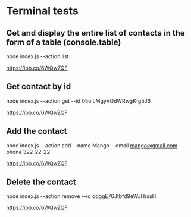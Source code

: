 # Terminal tests

## Get and display the entire list of contacts in the form of a table (console.table)

node index.js --action list

https://ibb.co/6WQwZQF

## Get contact by id

node index.js --action get --id 05olLMgyVQdWRwgKfg5J6

https://ibb.co/6WQwZQF

## Add the contact

node index.js --action add --name Mango --email mango@gmail.com --phone 322-22-22

https://ibb.co/6WQwZQF

## Delete the contact

node index.js --action remove --id qdggE76Jtbfd9eWJHrssH

https://ibb.co/6WQwZQF
